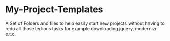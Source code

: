 My-Project-Templates
====================

A Set of Folders and files to help easily start new projects without having to redo all those tedious tasks for example downloading jquery, modernizr e.t.c.
